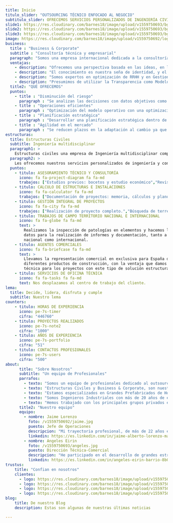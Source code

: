 ```yaml
---
title: Inicio
titulo_slider: "OUTSOURCING TÉCNICO ENFOCADO AL NEGOCIO"
subtitulo_slider: OFRECEMOS SERVICIOS PERSONALIZADOS DE INGENIERÍA CIVIL PRESTADOS POR LOS MAYORES EXPERTOS DEL MERCADO EN SOLUCIONES ESTRUCTURALES.
slide1: https://res.cloudinary.com/barnes18/image/upload/v1559750693/bg1.jpg
slide2: https://res.cloudinary.com/barnes18/image/upload/v1559750693/bg2.jpg
slide3: https://res.cloudinary.com/barnes18/image/upload/v1559750693/bg3.jpg
image: https://res.cloudinary.com/barnes18/image/upload/v1559750692/logo-estructuras-civiles.png
business:
  title : "Business & Corporate"
  subtitle : "Consultoría técnica y empresarial"
  paragraph: "Somos una empresa internacional dedicada a la consultoría de servicios con carácter multidisciplinar. Nuestro cometido es ofrecer una diversidad de soluciones encaminadas a ayudar a nuestros clientes a alcanzar la excelencia empresarial de forma sostenible y continuada en el tiempo. Les ayudamos a ser eficientes y competitivos, a aprovechar las oportunidades y les dotamos de entornos de seguridad para una mejor toma de decisiones.Nuestras capacidades permiten adaptar los modos de trabajo globales de acuerdo a las necesidades particulares que nuestros clientes precisan y, de esta forma, abarcamos las líneas estratégicas de la empresa."
  ventajas:
    - description: "Ofrecemos una perspectiva basada en las ideas, en la innovación y en la experiencia."
    - description: "El conocimiento es nuestra seña de identidad, y el compartirlo, lo que nos hace únicos."
    - description: "Somos expertos en optimización de RRHH y en Gestionar y Formar Talento."
    - description: "Presumimos de utilizar la Transparencia como Modelo de Relación con Nuestros Clientes."
  title2: "QUÉ OFRECEMOS"
  puntos:
    - title : "Disminución del riesgo"
      paragraph : "Se analizan las decisiones con datos objetivos como apoyo a la experiencia e intuición directiva. Se analizan las tendencias de mercado y movimientos de competidores de forma sistemática."
    - title : "Operaciones eficientes"
      paragraph : "Optimización del modelo operativo con una optimización de los recursos y mejora de costes operativos. Movilidad Geográfica. Soluciones Flexibles según necesidades. Integración en los equipos."
    - title : "Planificación estratégica"
      paragraph : "Desarrollar una planificación estratégica dentro de la empresa, donde se analice factores internos y externos de la industria, mercado, competencia, producto, reestructura de la misión, visión, valores, objetivos, etc."
    - title : "Agilidad en el mercado"
      paragraph : "Se reducen plazos en la adaptación al cambio ya que las empresas se preparan para detectar tendencias, diseñar planes e implantarlos con eficiencia y obtener resultados positivos de forma sistemática."
estructuras:
  title: Estructuras Civiles
  subtitle: Ingeniería multidisciplinar
  paragraph1: >
    Estructuras civiles una empresa de Ingeniería multidisciplinar compuesta por Ingenieros Industriales con una dilatada trayectoria profesional, con más de 20 años de experiencia trabajando en el sector de la construcción y en el sector industrial.
  paragraph2: >
    Les ofrecemos nuestros servicios personalizados de ingeniería y consultoría técnica y empresarial, tanto a nivel nacional como internacional y nuestro objetivo prioritario es proporcionar estos servicios con la mayor calidad y cumpliendo rigurosamente con los hitos marcados por nuestros clientes, estableciendo con ellos una relación basada en la confianza y el compromiso.
  puntos:
    - titulo: ASESORAMIENTO TÉCNICO Y CONSULTORÍA
      icono: fa fa-project-diagram fa fa-md
      trabajos: ["Estudios previos: bocetos y estudio económico","Revisión de proyectos.","Dimensionamiento estructura.","Estudios comparativos y de optimización.", "Informes técnicos y periciales.","Planos de taller y diseño de moldes.","Dirección de obra y asistencia técnica." ]
    - titulo: CALCULO DE ESTRUCTURAS E INSTALACIONES
      icono: fa fa-calculator fa fa-md
      trabajos: ["Documentación de proyectos: memoria, cálculos y planos","Estructura metálica y hormigón, tanto de edificios nuevos como rehabilitaciones.","Edificación Residencial, Edificación Industrial, Obra Pública, Obra Arquitectónica y Obra Marina."]
    - titulo: GESTIÓN INTEGRAL DE PROYECTOS
      icono: fa fa-city fa fa-md
      trabajos: ["Realización de proyecto completo.","Búsqueda de terrenos.","Obtención de licencias y permisos","Compra de maquinaria y bienes de equipo.","Implantación y puesta en marcha."]
    - titulo: TRABAJOS DE CAMPO TERRITORIO NACIONAL E INTERNACIONAL
      icono: fa fa-globe fa fa-md
      text: >
        Realizamos la inspección de patologías en elementos y hacemos la toma de
        datos para la realización de informes y documentación, tanto a nivel
        nacional como internacional.
    - titulo: AGENTES COMERCIALES
      icono: fa fa-briefcase fa fa-md
      text: >
        Llevamos la representación comercial en exclusiva para España de
        diferentes productos de construcción, con la ventaja que damos cobertura
        técnica para los proyectos con este tipo de solución estructural.
    - titulo: SERVICIOS DE OFICINA TÉCNICA
      icono: fa fa-tasks fa fa-md
      text: Nos desplazamos al centro de trabajo del cliente.
lema:
  title: Decide, lidera, disfruta y cumple
  subtitle: Nuestro lema
counters:
    - titulo: HORAS DE EXPERIENCIA
      icono: pe-7s-timer
      cifra: "446760"
    - titulo: PROYECTOS REALIZADOS
      icono: pe-7s-note2
      cifra: "1000"
    - titulo: AÑOS DE EXPERIENCIA
      icono: pe-7s-portfolio
      cifra: "51"
    - titulo: CONTACTOS PROFESIONALES
      icono: pe-7s-users
      cifra: "500"
about:
      title: "Sobre Nosotros"
      subtitle: "Un equipo de Profesionales"
      parrafos:
        - texto: "Somos un equipo de profesionales dedicado al outsourcing técnico directo. Nuestro lema es “decide, lidera, disfruta y cumple” expresión que sintetiza nuestros valores de ofrecer unos servicios de la mayor calidad, cumpliendo rigurosamente con los hitos marcados por nuestros clientes, con los que creamos una relación basada en la confianza y el compromiso."
        - texto: "Estructuras Civiles y Business & Corporate, son nuestras dos líneas de negocio a través de las cuales ofrecemos servicios personalizados de ingeniería y consultoría técnica y empresarial."
        - texto: "Estamos especializados en Grandes Prefabricados de Hormigón para grandes superficies comerciales e industriales, edificación dotacional y residencial, obra civil y marítima."
        - texto: "Somos Ingenieros Industriales con más de 20 años de experiencia trabajando en el sector de la construcción y en el sector industrial."
        - texto: "Hemos trabajado con los principales grupos privados españoles (Inditex, Repsol, Cepsa, BSCH, Cruz Roja, Sacyr, Acciona, Dragados, ACS y Ferrovial…) e internacionales (Ikea, Sonae, Petrogal, Grupo Mota-Engil, Odebrecht,…) en la gestión de grandes obras en la Península Ibérica."
      title2: "Nuestro equipo"
      equipo:
        - nombre: Jaime Lorenzo
          foto: /v1559750692/jaime.jpg
          puesto: Jefe de Operaciones
          descripcion: "Mi trayectoria profesional, de más de 22 años en áreas claves de la dirección, me permiten diseñar soluciones para todo tipo de clientes y cubriendo todas las necesidades requeridas. Soy un gran conocedor del sector del prefabricado de hormigón y poseo una dilatada experiencia en la gestión de grandes proyectos."
          linkedin: https://es.linkedin.com/in/jaime-alberto-lorenzo-mateo-230a1587
        - nombre: Angeles Eirin
          foto: /v1559750693/angeles.jpg
          puesto: Dirección Técnica-Comercial
          descripcion: "He participado en el desarrollo de grandes estructuras prefabricadas de edificios comerciales e industriales de multinacionales españolas y extranjeras. Más de 1.000 obras realizadas en los más de 29 años de experiencia, desde distintos puestos de responsabilidad, abarcando todos los procesos, de inicio a fin de obra."
          linkedin: https://es.linkedin.com/in/angeles-eirin-barrio-8b034346
trustus:
    title: "Confian en nosotros"
    clientes:
      - logo: https://res.cloudinary.com/barnes18/image/upload/v1559750692/logo_betafiel.png
      - logo: https://res.cloudinary.com/barnes18/image/upload/v1559750692/logo_prelima.png
      - logo: https://res.cloudinary.com/barnes18/image/upload/v1559750692/logo-repsol.png
      - logo: https://res.cloudinary.com/barnes18/image/upload/v1559750692/logo_ikea.png
blog:
    title: De nuestro Blog
    description: Estas son algunas de nuestras últimas noticias

---
```

